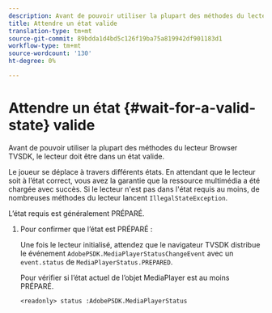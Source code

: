 ```yaml
---
description: Avant de pouvoir utiliser la plupart des méthodes du lecteur Browser TVSDK, le lecteur doit être dans un état valide.
title: Attendre un état valide
translation-type: tm+mt
source-git-commit: 89bdda1d4bd5c126f19ba75a819942df901183d1
workflow-type: tm+mt
source-wordcount: '130'
ht-degree: 0%

---
```



# Attendre un état {#wait-for-a-valid-state} valide

Avant de pouvoir utiliser la plupart des méthodes du lecteur Browser TVSDK, le lecteur doit être dans un état valide.

Le joueur se déplace à travers différents états. En attendant que le lecteur soit à l’état correct, vous avez la garantie que la ressource multimédia a été chargée avec succès. Si le lecteur n&#39;est pas dans l&#39;état requis au moins, de nombreuses méthodes du lecteur lancent `IllegalStateException`.

L’état requis est généralement PRÉPARÉ.

1. Pour confirmer que l’état est PRÉPARÉ :

   Une fois le lecteur initialisé, attendez que le navigateur TVSDK distribue le événement `AdobePSDK.MediaPlayerStatusChangeEvent` avec un `event.status` de `MediaPlayerStatus.PREPARED`.

   Pour vérifier si l’état actuel de l’objet MediaPlayer est au moins PRÉPARÉ.

   ```
   <readonly> status :AdobePSDK.MediaPlayerStatus
   ```

